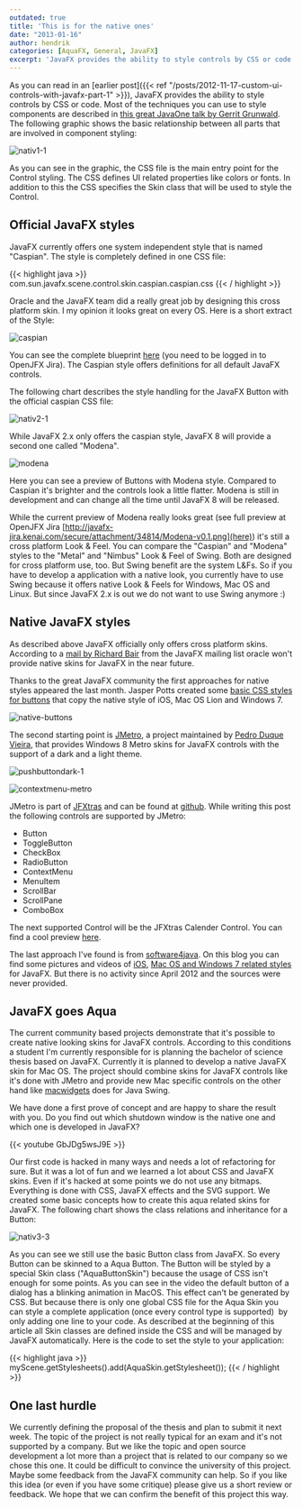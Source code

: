 ```yaml
---
outdated: true
title: 'This is for the native ones'
date: "2013-01-16"
author: hendrik
categories: [AquaFX, General, JavaFX]
excerpt: 'JavaFX provides the ability to style controls by CSS or code. We are using this functionallity to create native looking controls.'
---
```

As you can read in an [earlier post]({{< ref "/posts/2012-11-17-custom-ui-controls-with-javafx-part-1" >}}), JavaFX provides the ability to style controls by CSS or code. Most of the techniques you can use to style components are described in [this great JavaOne talk by Gerrit Grunwald](https://oracleus.activeevents.com/connect/sessionDetail.ww?SESSION_ID=2425). The following graphic shows the basic relationship between all parts that are involved in component styling:

![nativ1-1](/posts/guigarage-legacy/nativ1-1.png)

As you can see in the graphic, the CSS file is the main entry point for the Control styling. The CSS defines UI related properties like colors or fonts. In addition to this the CSS specifies the Skin class that will be used to style the Control.

## Official JavaFX styles

JavaFX currently offers one system independent style that is named "Caspian". The style is completely defined in one CSS file:

{{< highlight java >}}
com.sun.javafx.scene.control.skin.caspian.caspian.css
{{< / highlight >}}

Oracle and the JavaFX team did a really great job by designing this cross platform skin. I my opinion it looks great on every OS. Here is a short extract of the Style:

![caspian](/posts/guigarage-legacy/caspian.png)

You can see the complete blueprint [here](http://javafx-jira.kenai.com/secure/attachment/34815/Caspian.png) (you need to be logged in to OpenJFX Jira). The Caspian style offers definitions for all default JavaFX controls.

The following chart describes the style handling for the JavaFX Button with the official caspian CSS file:

![nativ2-1](/posts/guigarage-legacy/nativ2-1.png)

While JavaFX 2.x only offers the caspian style, JavaFX 8 will provide a second one called "Modena".

![modena](/posts/guigarage-legacy/modena.png)

Here you can see a preview of Buttons with Modena style. Compared to Caspian it's brighter and the controls look a little flatter. Modena is still in development and can change all the time until JavaFX 8 will be released.

While the current preview of Modena really looks great (see full preview at OpenJFX Jira [http://javafx-jira.kenai.com/secure/attachment/34814/Modena-v0.1.png](here)) it's still a cross platform Look & Feel. You can compare the "Caspian" and "Modena" styles to the "Metal" and "Nimbus" Look & Feel of Swing. Both are designed for cross platform use, too. But Swing benefit are the system L&Fs. So if you have to develop a application with a native look, you currently have to use Swing because it offers native Look & Feels for Windows, Mac OS and Linux. But since JavaFX 2.x is out we do not want to use Swing anymore :)

## Native JavaFX styles

As described above JavaFX officially only offers cross platform skins. According to a [mail by Richard Bair](http://mail.openjdk.java.net/pipermail/openjfx-dev/2013-January/005281.html) from the JavaFX mailing list oracle won't provide native skins for JavaFX in the near future.

Thanks to the great JavaFX community the first approaches for native styles appeared the last month. Jasper Potts created some [basic CSS styles for buttons](http://fxexperience.com/2011/12/styling-fx-buttons-with-css/) that copy the native style of iOS, Mac OS Lion and Windows 7.

![native-buttons](/posts/guigarage-legacy/native-buttons.png)

The second starting point is [JMetro](http://pixelduke.wordpress.com/2012/10/23/jmetro-windows-8-controls-on-java/), a project maintained by [Pedro Duque Vieira](http://twitter.com/P_Duke), that provides Windows 8 Metro skins for JavaFX controls with the support of a dark and a light theme.

![pushbuttondark-1](/posts/guigarage-legacy/pushbuttondark-1.png)

![contextmenu-metro](/posts/guigarage-legacy/contextmenu-metro.png)

JMetro is part of [JFXtras](http://jfxtras.org) and can be found at [github](https://github.com/JFXtras/jfxtras-styles). While writing this post the following controls are supported by JMetro:

* Button
* ToggleButton
* CheckBox
* RadioButton
* ContextMenu
* MenuItem
* ScrollBar
* ScrollPane
* ComboBox

The next supported Control will be the JFXtras Calender Control. You can find a cool preview [here](http://pixelduke.wordpress.com/2013/01/14/java-calendar-with-a-metro-style/).

The last approach I've found is from [software4java](http://blog.software4java.com). On this blog you can find some pictures and videos of [iOS](http://blog.software4java.com/?p=27), [Mac OS and Windows 7 related styles](http://blog.software4java.com/?p=15) for JavaFX. But there is no activity since April 2012 and the sources were never provided.

## JavaFX goes Aqua

The current community based projects demonstrate that it's possible to create native looking skins for JavaFX controls. According to this conditions a student I'm currently responsible for is planning the bachelor of science thesis based on JavaFX. Currently it is planned to develop a native JavaFX skin for Mac OS. The project should combine skins for JavaFX controls like it's done with JMetro and provide new Mac specific controls on the other hand like [macwidgets](http://code.google.com/p/macwidgets/) does for Java Swing.

We have done a first prove of concept and are happy to share the result with you. Do you find out which shutdown window is the native one and which one is developed in JavaFX?

{{< youtube GbJDg5wsJ9E >}}


Our first code is hacked in many ways and needs a lot of refactoring for sure. But it was a lot of fun and we learned a lot about CSS and JavaFX skins. Even if it's hacked at some points we do not use any bitmaps. Everything is done with CSS, JavaFX effects and the SVG support. We created some basic concepts how to create this aqua related skins for JavaFX. The following chart shows the class relations and inheritance for a Button:

![nativ3-3](/posts/guigarage-legacy/nativ3-3.png)

As you can see we still use the basic Button class from JavaFX. So every Button can be skinned to a Aqua Button. The Button will be styled by a special Skin class ("AquaButtonSkin") because the usage of CSS isn't enough for some points. As you can see in the video the default button of a dialog has a blinking animation in MacOS. This effect can't be generated by CSS. But because there is only one global CSS file for the Aqua Skin you can style a complete application (once every control type is supported)  by only adding one line to your code. As described at the beginning of this article all Skin classes are defined inside the CSS and will be managed by JavaFX automatically. Here is the code to set the style to your application:

{{< highlight java >}}
myScene.getStylesheets().add(AquaSkin.getStylesheet());
{{< / highlight >}}

## One last hurdle

We currently defining the proposal of the thesis and plan to submit it next week. The topic of the project is not really typical for an exam and it's not supported by a company. But we like the topic and open source development a lot more than a project that is related to our company so we chose this one. It could be difficult to convince the university of this project. Maybe some feedback from the JavaFX community can help. So if you like this idea (or even if you have some critique) please give us a short review or feedback. We hope that we can confirm the benefit of this project this way.
